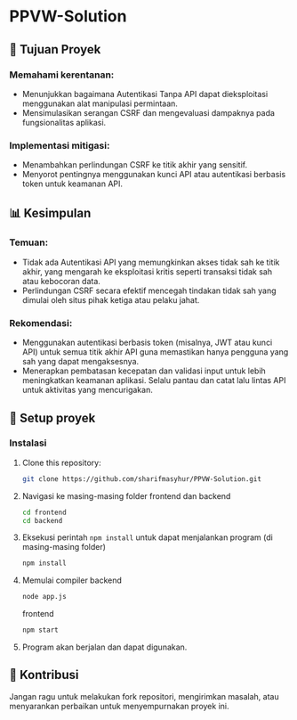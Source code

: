 # PPVW-Solution

## 🎯 Tujuan Proyek
### Memahami kerentanan:
- Menunjukkan bagaimana Autentikasi Tanpa API dapat dieksploitasi menggunakan alat manipulasi permintaan.
- Mensimulasikan serangan CSRF dan mengevaluasi dampaknya pada fungsionalitas aplikasi.
### Implementasi mitigasi:
- Menambahkan perlindungan CSRF ke titik akhir yang sensitif.
- Menyorot pentingnya menggunakan kunci API atau autentikasi berbasis token untuk keamanan API.

## 📊 Kesimpulan
### Temuan:
- Tidak ada Autentikasi API yang memungkinkan akses tidak sah ke titik akhir, yang mengarah ke eksploitasi kritis seperti transaksi tidak sah atau kebocoran data.
- Perlindungan CSRF secara efektif mencegah tindakan tidak sah yang dimulai oleh situs pihak ketiga atau pelaku jahat.
### Rekomendasi:
- Menggunakan autentikasi berbasis token (misalnya, JWT atau kunci API) untuk semua titik akhir API guna memastikan hanya pengguna yang sah yang dapat mengaksesnya.
- Menerapkan pembatasan kecepatan dan validasi input untuk lebih meningkatkan keamanan aplikasi.
Selalu pantau dan catat lalu lintas API untuk aktivitas yang mencurigakan.

## 🔧 Setup proyek
### **Instalasi**
1. Clone this repository:
   ```bash
   git clone https://github.com/sharifmasyhur/PPVW-Solution.git
   ```
2. Navigasi ke masing-masing folder frontend dan backend
   ```bash
   cd frontend
   cd backend
   ```
3. Eksekusi perintah `npm install` untuk dapat menjalankan program (di masing-masing folder)
   ```bash
   npm install
   ```
4. Memulai compiler
   backend
   ```bash
   node app.js
   ```
   frontend
   ```bash
   npm start
   ```
5. Program akan berjalan dan dapat digunakan.

## 🤝 Kontribusi
Jangan ragu untuk melakukan fork repositori, mengirimkan masalah, atau menyarankan perbaikan untuk menyempurnakan proyek ini.
